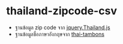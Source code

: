 # thailand-zipcode-csv
* ฐานข้อมูล zip code จาก [jquery.Thailand.js](https://github.com/earthchie/jquery.Thailand.js)
* ฐานข้อมูลชื่อภาษาอังกฤษจาก [thai-tambons](https://github.com/ignitry/thai-tambons)
